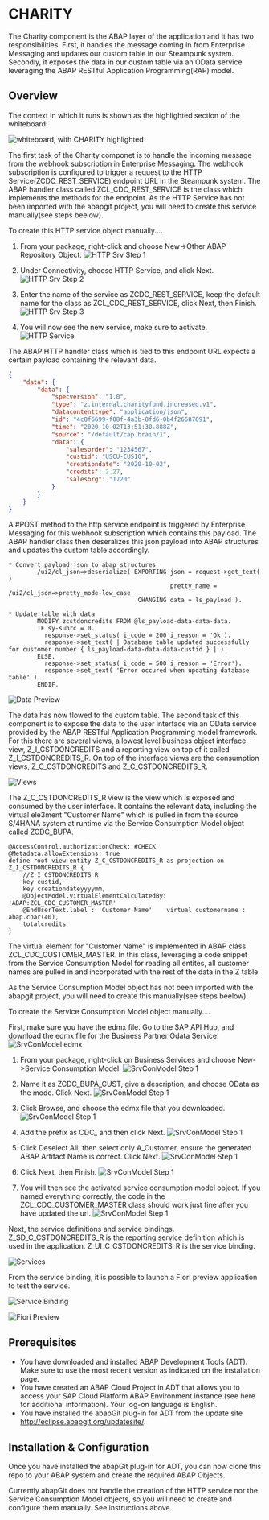 # CHARITY

The Charity component is the ABAP layer of the application and it has two responsibilities. First, it handles the message coming in from Enterprise Messaging and updates our custom table in our Steampunk system.  Secondly, it exposes the data in our custom table via an OData service leveraging the ABAP RESTful Application Programming(RAP) model.

## Overview

The context in which it runs is shown as the highlighted section of the whiteboard:

![whiteboard, with CHARITY highlighted](./images/whiteboard-charity.jpg)

The first task of the Charity componet is to handle the incoming message from the webhook subscription in Enterprise Messaging. The webhook subscription is configured to trigger a request to the HTTP Service(ZCDC_REST_SERVICE) endpoint URL in the Steampunk system.  The ABAP handler class called ZCL_CDC_REST_SERVICE is the class which implements the methods for the endpoint.  As the HTTP Service has not been imported with the abapgit project, you will need to create this service manually(see steps beelow).

To create this HTTP service object manually....
   
1. From your package, right-click and choose New->Other ABAP Repository Object.
    ![HTTP Srv Step 1](./images/http_service_def_1_1.png)

2. Under Connectivity, choose HTTP Service, and click Next.
    ![HTTP Srv Step 2](./images/http_service_def_1_2.png)

3. Enter the name of the service as ZCDC_REST_SERVICE, keep the default name for the class as ZCL_CDC_REST_SERVICE, click Next, then Finish.
    ![HTTP Srv Step 3](./images/http_service_def_1_3.png)

4. You will now see the new service, make sure to activate.
    ![HTTP Service](./images/httpservice.jpg)


The ABAP HTTP handler class which is tied to this endpoint URL expects a certain payload containing the relevant data. 

```json
{
    "data": {
        "data": {
            "specversion": "1.0",
            "type": "z.internal.charityfund.increased.v1",
            "datacontenttype": "application/json",
            "id": "4c8f6699-f08f-4a3b-8fd6-0b4f26687091",
            "time": "2020-10-02T13:51:30.888Z",
            "source": "/default/cap.brain/1",
            "data": {
                "salesorder": "1234567",
                "custid": "USCU-CUS10",
                "creationdate": "2020-10-02",
                "credits": 2.27,
                "salesorg": "1720"
            }
        }
    }
}

```
A #POST method to the http service endpoint is triggered by Enterprise Messaging for this webhook subscription which contains this payload. The ABAP handler class then deseralizes this json payload into ABAP structures and updates the custom table accordingly.

```abap
* Convert payload json to abap structures
        /ui2/cl_json=>deserialize( EXPORTING json = request->get_text(  )
                                             pretty_name = /ui2/cl_json=>pretty_mode-low_case
                                    CHANGING data = ls_payload ).

* Update table with data
        MODIFY zcstdoncredits FROM @ls_payload-data-data-data.
        IF sy-subrc = 0.
          response->set_status( i_code = 200 i_reason = 'Ok').
          response->set_text( | Database table updated successfully for customer number { ls_payload-data-data-data-custid } | ).
        ELSE.
          response->set_status( i_code = 500 i_reason = 'Error').
          response->set_text( 'Error occured when updating database table' ).
        ENDIF.
```


![Data Preview](./images/datapreview.jpg)

The data has now flowed to the custom table. The second task of this component is to expose the data to the user interface via an OData service provided by the ABAP RESTful Application Programming model framework. For this there are several views, a lowest level business object interface view, Z_I_CSTDONCREDITS and a reporting view on top of it called Z_I_CSTDONCREDITS_R.  On top of the interface views are the consumption views, Z_C_CSTDONCREDITS and Z_C_CSTDONCREDITS_R.  

![Views](./images/views.jpg)

The Z_C_CSTDONCREDITS_R view is the view which is exposed and consumed by the user interface. It contains the relevant data, including the virtual ele3ment "Customer Name" which is pulled in from the source S/4HANA system at runtime via the Service Consumption Model object called ZCDC_BUPA.

```@EndUserText.label: 'Customer Donation Credits - Reporting'
@AccessControl.authorizationCheck: #CHECK
@Metadata.allowExtensions: true
define root view entity Z_C_CSTDONCREDITS_R as projection on Z_I_CSTDONCREDITS_R {
    //Z_I_CSTDONCREDITS_R
    key custid,
    key creationdateyyyymm,
    @ObjectModel.virtualElementCalculatedBy: 'ABAP:ZCL_CDC_CUSTOMER_MASTER'
    @EndUserText.label : 'Customer Name'    virtual customername : abap.char(40),
    totalcredits
}
```

The virtual element for "Customer Name" is implemented in ABAP class ZCL_CDC_CUSTOMER_MASTER.  In this class, leveraging a code snippet from the Service Consumption Model for reading all entites, all customer names are pulled in and incorporated with the rest of the data in the Z table.

As the Service Consumption Model object has not been imported with the abapgit project, you will need to create this  manually(see steps beelow).

To create the Service Consumption Model object manually....

First, make sure you have the edmx file. Go to the SAP API Hub, and download the edmx file for the Business Partner Odata Service.
![SrvConModel edmx](./images/scm_1_0.png)

1. From your package, right-click on Business Services and choose New->Service Consumption Model.
![SrvConModel Step 1](./images/scm_1_1.png)

2. Name it as ZCDC_BUPA_CUST, give a description, and choose OData as the mode.  Click Next.
![SrvConModel Step 1](./images/scm_1_2.png)

3. Click Browse, and choose the edmx file that you downloaded.
![SrvConModel Step 1](./images/scm_1_3.png)

4. Add the prefix as CDC_ and then click Next.
![SrvConModel Step 1](./images/scm_1_4.png)

5. Click Deselect All, then select only A_Customer, ensure the generated ABAP Artifact Name is correct.  Click Next.
![SrvConModel Step 1](./images/scm_1_5.png)

6. Click Next, then Finish.
![SrvConModel Step 1](./images/scm_1_6.png)

7. You will then see the activated service consumption model object.  If you named everything correctly, the code in the ZCL_CDC_CUSTOMER_MASTER class should work just fine after you have updated the url.
![SrvConModel Step 1](./images/scm_1_7.png)


Next, the service definitions and service bindings.  Z_SD_C_CSTDONCREDITS_R is the reporting service definition which is used in the application. Z_UI_C_CSTDONCREDITS_R is the service binding.

![Services](./images/services.jpg)

From the service binding, it is possible to launch a Fiori preview application to test the service.

![Service Binding](./images/bindingpreview.jpg)

![Fiori Preview](./images/fioripreview.jpg)

## Prerequisites

* You have downloaded and installed ABAP Development Tools (ADT). Make sure to use the most recent version as indicated on the installation page.
* You have created an ABAP Cloud Project in ADT that allows you to access your SAP Cloud Platform ABAP Environment instance (see here for additional information). Your log-on language is English.
* You have installed the abapGit plug-in for ADT from the update site http://eclipse.abapgit.org/updatesite/.

## Installation & Configuration

Once you have installed the abapGit plug-in for ADT, you can now clone this repo to your ABAP system and create the required ABAP Objects.  

Currently abapGit does not handle the creation of the HTTP service nor the Service Consumption Model objects, so you will need to create and configure them manually. See instructions above.




